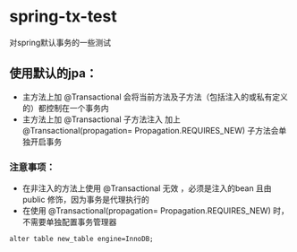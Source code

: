 # spring-tx-test
对spring默认事务的一些测试

## 使用默认的jpa：
* 主方法上加  @Transactional  会将当前方法及子方法（包括注入的或私有定义的）都控制在一个事务内
* 主方法上加  @Transactional  子方法注入 加上 @Transactional(propagation= Propagation.REQUIRES_NEW) 子方法会单独开启事务
### 注意事项：
* 在非注入的方法上使用 @Transactional 无效 ，必须是注入的bean 且由 public 修饰，因为事务是代理执行的
* 在使用  @Transactional(propagation= Propagation.REQUIRES_NEW)  时，不需要单独配置事务管理器


```$xslt
alter table new_table engine=InnoDB;
```

